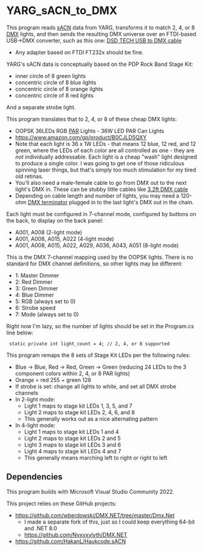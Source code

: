 # YARG_sACN_to_DMX

This program reads [sACN](https://store.chipkin.com/articles/streaming-architecture-for-control-networks-sacn) data from YARG,
transforms it to match 2, 4, or 8 [DMX](https://en.wikipedia.org/wiki/DMX512) lights,
and then sends the resulting DMX universe
over an FTDI-based USB->DMX converter, such as this one:
[DSD TECH USB to DMX cable](https://www.amazon.com/gp/product/B07WV6P5W6)
- Any adapter based on FTDI FT232x should be fine.

YARG's sACN data is conceptually based on the PDP Rock Band Stage Kit:
- inner circle of 8 green lights
- concentric circle of 8 blue ilghts
- concentric circle of 8 orange ilghts
- concentric circle of 8 red ilghts

And a separate strobe light.

This program translates that to 2, 4, or 8 of these cheap DMX lights: 
- OOPSK 36LEDs RGB [PAR](https://hyliteledlighting.com/2020/05/12/br-vs-par-bulbs/) Lights - 36W LED PAR Can Lights
- https://www.amazon.com/gp/product/B0CJLD5QXY
- Note that each light is 36 x 1W LEDs - that means 12 blue, 12 red, and 12 green, where the LEDs of each color are all controlled as one - they are *not* individually addressable.  Each light is a cheap "wash" light designed to produce a single color.  I was going to get one of those ridiculous spinning laser things, but that's simply too much stimulation for my tired old retinas.
- You'll also need a male-female cable to go from DMX out to the next light's DMX in.  These can be stubby little cables like [3.2ft DMX cable](https://www.amazon.com/gp/product/B07D4FMQK4)
- Depending on cable length and number of lights, you may need a 120-ohm [DMX terminator](https://www.amazon.com/gp/product/B000PO1H94) plugged in to the last light's DMX out in the chain.

Each light must be configured in 7-channel mode, configured by buttons on the back, to display on the back panel:
- A001, A008 (2-light mode)
- A001, A008, A015, A022 (4-light mode)
- A001, A008, A015, A022, A029, A036, A043, A051 (8-light mode)

This is the DMX 7-channel mapping used by the OOPSK lights.  There is no standard for DMX channel definitions, so other lights may be different:
- 1: Master Dimmer
- 2: Red Dimmer
- 3: Green Dimmer
- 4: Blue Dimmer
- 5: RGB (always set to 0)
- 6: Strobe speed
- 7: Mode (always set to 0)

Right now I'm lazy, so the number of lights should be set in the Program.cs line below:
 ```
  static private int light_count = 4; // 2, 4, or 8 supported
```
This program remaps the 8 sets of Stage Kit LEDs per the following rules:
- Blue -> Blue, Red -> Red, Green -> Green (reducing 24 LEDs to the 3 component colors within 2, 4, or 8 PAR lights)
- Orange = red 255 + green 128
- If strobe is set: change all lights to white, and set all DMX strobe channels
- In 2-light mode:
  - Light 1 maps to stage kit LEDs 1, 3, 5, and 7
  - Light 2 maps to stage kit LEDs 2, 4, 6, and 8
  - This generally works out as a nice alternating pattern
- In 4-light mode:
  - Light 1 maps to stage kit LEDs 1 and 4
  - Light 2 maps to stage kit LEDs 2 and 5
  - Light 3 maps to stage kit LEDs 3 and 6
  - Light 4 maps to stage kit LEDs 4 and 7
  - This generally means marching left to right or right to left

## Dependencies

This program builds with Microsoft Visual Studio Community 2022.

This project relies on these GitHub projects:
- https://github.com/wberdowski/DMX.NET/tree/master/Dmx.Net
  - I made a separate fork of this, just so I could keep everything 64-bit and .NET 8.0
  - https://github.com/Nyxyxylyth/DMX.NET
- https://github.com/HakanL/Haukcode.sACN

